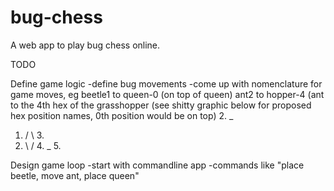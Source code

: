 # bug-chess
A web app to play bug chess online.

TODO

Define game logic
-define bug movements
-come up with nomenclature for game moves,
  eg beetle1 to queen-0 (on top of queen)
     ant2 to hopper-4 (ant to the 4th hex of the grasshopper
     (see shitty graphic below for proposed hex position names, 0th position would be on top)
     2. _
   1. /   \ 3.
   6. \    / 4.
        _ 5.
      
Design game loop
-start with commandline app
-commands like "place beetle, move ant, place queen"
